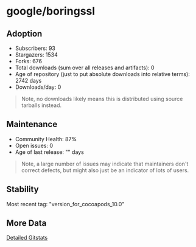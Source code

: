 # google/boringssl

## Adoption

- Subscribers: 93
- Stargazers: 1534
- Forks: 676
- Total downloads (sum over all releases and artifacts): 0
- Age of repository (just to put absolute downloads into relative terms): 2742 days
- Downloads/day: 0

> Note, no downloads likely means this is distributed using source tarballs instead.

## Maintenance

- Community Health: 87%
- Open issues: 0
- Age of last release: "<No Releases>" days

> Note, a large number of issues may indicate that maintainers don't correct defects, but might also
> just be an indicator of lots of users.

## Stability

Most recent tag: "version_for_cocoapods_10.0"

## More Data

[Detailed Gitstats](/bazel-catalog/gitstats/google/boringssl)

